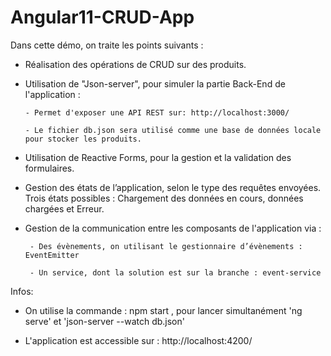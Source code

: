 # Angular11-CRUD-App

Dans cette démo, on traite les points suivants :

- Réalisation des opérations de CRUD sur des produits.

- Utilisation de "Json-server", pour simuler la partie Back-End de l'application :  
  
      - Permet d'exposer une API REST sur: http://localhost:3000/
  
      - Le fichier db.json sera utilisé comme une base de données locale pour stocker les produits.
  
  
- Utilisation de Reactive Forms, pour la gestion et la validation des formulaires.

- Gestion des états de l’application, selon le type des requêtes envoyées. Trois états possibles : Chargement des données en cours, données chargées et Erreur.

- Gestion de la communication entre les composants de l'application via :

       - Des évènements, on utilisant le gestionnaire d’évènements : EventEmitter

       - Un service, dont la solution est sur la branche : event-service

Infos:

- On utilise la commande : npm start , pour lancer simultanément 'ng serve' et 'json-server --watch db.json'

- L'application est accessible sur : http://localhost:4200/ 
  
